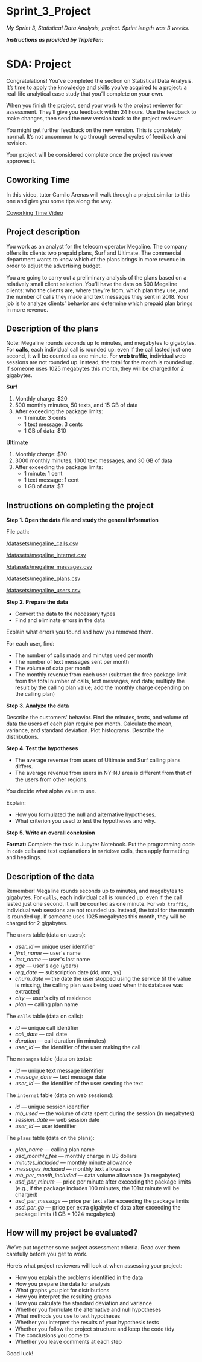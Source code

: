 # Sprint_3_Project

*My Sprint 3, Statistical Data Analysis, project. Sprint length was 3 weeks.*

***Instructions as provided by TripleTen:***

# SDA: Project

Congratulations! You’ve completed the section on Statistical Data Analysis. It’s time to apply the knowledge and skills you’ve acquired to a project: a real-life analytical case study that you’ll complete on your own.

When you finish the project, send your work to the project reviewer for assessment. They’ll give you feedback within 24 hours. Use the feedback to make changes, then send the new version back to the project reviewer.

You might get further feedback on the new version. This is completely normal. It’s not uncommon to go through several cycles of feedback and revision.

Your project will be considered complete once the project reviewer approves it.

## Coworking Time

In this video, tutor Camilo Arenas will walk through a project similar to this one and give you some tips along the way.

[Coworking Time Video](https://www.youtube.com/watch?v=YbPzGANriMA)

## Project description

You work as an analyst for the telecom operator Megaline. The company offers its clients two prepaid plans, Surf and Ultimate. The commercial department wants to know which of the plans brings in more revenue in order to adjust the advertising budget.

You are going to carry out a preliminary analysis of the plans based on a relatively small client selection. You'll have the data on 500 Megaline clients: who the clients are, where they're from, which plan they use, and the number of calls they made and text messages they sent in 2018. Your job is to analyze clients' behavior and determine which prepaid plan brings in more revenue.

## Description of the plans

Note: Megaline rounds seconds up to minutes, and megabytes to gigabytes. For **calls**, each individual call is rounded up: even if the call lasted just one second, it will be counted as one minute. For **web traffic**, individual web sessions are not rounded up. Instead, the total for the month is rounded up. If someone uses 1025 megabytes this month, they will be charged for 2 gigabytes.

**Surf**

1. Monthly charge: $20
2. 500 monthly minutes, 50 texts, and 15 GB of data
3. After exceeding the package limits:
    - 1 minute: 3 cents
    - 1 text message: 3 cents
    - 1 GB of data: $10

**Ultimate**

1. Monthly charge: $70
2. 3000 monthly minutes, 1000 text messages, and 30 GB of data
3. After exceeding the package limits:
    - 1 minute: 1 cent
    - 1 text message: 1 cent
    - 1 GB of data: $7

## Instructions on completing the project

**Step 1. Open the data file and study the general information**

File path:

[/datasets/megaline_calls.csv](https://drive.google.com/file/d/13vmDcZk0GeLvgH9YaJPumHT0yWUCYQ2X/view)

[/datasets/megaline_internet.csv](https://drive.google.com/file/d/1x2zYyFzQbo2uIovUsvX0jOEmTUiONFon/view)

[/datasets/megaline_messages.csv](https://drive.google.com/file/d/1t020XjAxC1wsi7HFm0cnOqvK36wFEG6b/view)

[/datasets/megaline_plans.csv](https://drive.google.com/file/d/1V3x_M8jrWIAjOqyBfdGONXnMGG7SAK7v/view)

[/datasets/megaline_users.csv](https://drive.google.com/file/d/1NwUAiXNWDcxzLkkm8VjOif0Zp_oUcdkB/view)

**Step 2. Prepare the data**

- Convert the data to the necessary types
- Find and eliminate errors in the data

Explain what errors you found and how you removed them.

For each user, find:

- The number of calls made and minutes used per month
- The number of text messages sent per month
- The volume of data per month
- The monthly revenue from each user (subtract the free package limit from the total number of calls, text messages, and data; multiply the result by the calling plan value; add the monthly charge depending on the calling plan)

**Step 3. Analyze the data**

Describe the customers' behavior. Find the minutes, texts, and volume of data the users of each plan require per month. Calculate the mean, variance, and standard deviation. Plot histograms. Describe the distributions.

**Step 4. Test the hypotheses**

- The average revenue from users of Ultimate and Surf calling plans differs.
- The average revenue from users in NY-NJ area is different from that of the users from other regions.

You decide what alpha value to use.

Explain:

- How you formulated the null and alternative hypotheses.
- What criterion you used to test the hypotheses and why.

**Step 5. Write an overall conclusion**

**Format:** Complete the task in Jupyter Notebook. Put the programming code in `code` cells and text explanations in `markdown` cells, then apply formatting and headings.

## Description of the data

Remember! Megaline rounds seconds up to minutes, and megabytes to gigabytes. For `calls`, each individual call is rounded up: even if the call lasted just one second, it will be counted as one minute. For `web traffic`, individual web sessions are not rounded up. Instead, the total for the month is rounded up. If someone uses 1025 megabytes this month, they will be charged for 2 gigabytes.

The `users` table (data on users):

- *user_id* — unique user identifier
- *first_name* — user's name
- *last_name* — user's last name
- *age* — user's age (years)
- *reg_date* — subscription date (dd, mm, yy)
- *churn_date* — the date the user stopped using the service (if the value is missing, the calling plan was being used when this database was extracted)
- *city* — user's city of residence
- *plan* — calling plan name

The `calls` table (data on calls):

- *id* — unique call identifier
- *call_date* — call date
- *duration* — call duration (in minutes)
- *user_id* — the identifier of the user making the call

The `messages` table (data on texts):

- *id* — unique text message identifier
- *message_date* — text message date
- *user_id* — the identifier of the user sending the text

The `internet` table (data on web sessions):

- *id* — unique session identifier
- *mb_used* — the volume of data spent during the session (in megabytes)
- *session_date* — web session date
- *user_id* — user identifier

The `plans` table (data on the plans):

- *plan_name* — calling plan name
- *usd_monthly_fee* — monthly charge in US dollars
- *minutes_included* — monthly minute allowance
- *messages_included* — monthly text allowance
- *mb_per_month_included* — data volume allowance (in megabytes)
- *usd_per_minute* — price per minute after exceeding the package limits (e.g., if the package includes 100 minutes, the 101st minute will be charged)
- *usd_per_message* — price per text after exceeding the package limits
- *usd_per_gb* — price per extra gigabyte of data after exceeding the package limits (1 GB = 1024 megabytes)

## How will my project be evaluated?

We’ve put together some project assessment criteria. Read over them carefully before you get to work.

Here’s what project reviewers will look at when assessing your project:

- How you explain the problems identified in the data
- How you prepare the data for analysis
- What graphs you plot for distributions
- How you interpret the resulting graphs
- How you calculate the standard deviation and variance
- Whether you formulate the alternative and null hypotheses
- What methods you use to test hypotheses
- Whether you interpret the results of your hypothesis tests
- Whether you follow the project structure and keep the code tidy
- The conclusions you come to
- Whether you leave comments at each step

Good luck!
